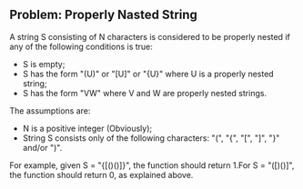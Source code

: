 
## Problem: Properly Nasted String

A string S consisting of N characters is considered to be properly nested if any of the following
conditions is true:
* S is empty;
* S has the form "(U)" or "[U]" or "{U}" where U is a properly nested string;
* S has the form "VW" where V and W are properly nested strings.

The assumptions are:
* N is a positive integer (Obviously);
* String S consists only of the following characters: "(", "{", "[", "]", "}" and/or ")".

For example, given S = "{[()()]}", the function should return 1.For S = "([)()]", the function should
return 0, as explained above.
